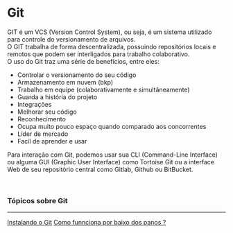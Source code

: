 # Git
GIT é um VCS (Version Control System), ou seja, é um sistema utilizado para controle do versionamento de arquivos. <br />
O GIT trabalha de forma descentralizada, possuindo repositórios locais e remotos que podem ser interligados para trabalho colaborativo. <br />
O uso do Git traz uma série de benefícios, entre eles:
- Controlar o versionamento do seu código
- Armazenamento em nuvem (bkp)
- Trabalho em equipe (colaborativamente e simultâneamente)
- Guarda a história do projeto
- Integrações
- Melhorar seu código
- Reconhecimento
- Ocupa muito pouco espaço quando comparado aos concorrentes
- Líder de mercado
- Facíl de aprender e usar

Para interação com Git, podemos usar sua CLI (Command-Line Interface) ou alguma GUI (Graphic User Interface) como Tortoise Git ou a interface Web de seu repositório central como Gitlab, Github ou BitBucket.

<br />

### Tópicos sobre Git
----
[Instalando o Git](./instalando-o-git.md)
[Como funnciona por baixo dos panos ?](./como-funciona-por-baixo-dos-panos.md)